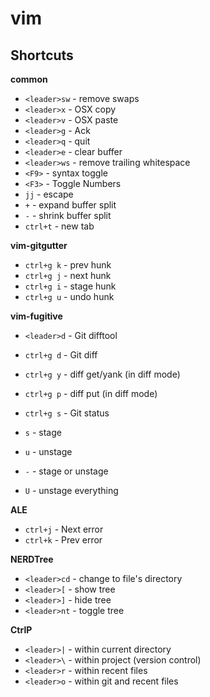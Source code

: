 # vim

## Shortcuts

**common**
* `<leader>sw` - remove swaps
* `<leader>x` - OSX copy
* `<leader>v` - OSX paste
* `<leader>g` - Ack
* `<leader>q` - quit
* `<leader>e` - clear buffer
* `<leader>ws` - remove trailing whitespace
* `<F9>` - syntax toggle
* `<F3>` - Toggle Numbers
* `jj` - escape
* `+` - expand buffer split
* `-` - shrink buffer split
* `ctrl+t` - new tab

**vim-gitgutter**
* `ctrl+g k` - prev hunk
* `ctrl+g j` - next hunk
* `ctrl+g i` - stage hunk
* `ctrl+g u` - undo hunk

**vim-fugitive**
* `<leader>d` - Git difftool
* `ctrl+g d` - Git diff
* `ctrl+g y` - diff get/yank (in diff mode)
* `ctrl+g p` - diff put (in diff mode)

* `ctrl+g s` - Git status
* `s` - stage
* `u` - unstage
* `-` - stage or unstage
* `U` - unstage everything

**ALE**
* `ctrl+j` - Next error
* `ctrl+k` - Prev error

**NERDTree**
* `<leader>cd` - change to file's directory
* `<leader>[` - show tree
* `<leader>]` - hide tree
* `<leader>nt` - toggle tree

**CtrlP**
* `<leader>|` - within current directory
* `<leader>\` - within project (version control)
* `<leader>r` - within recent files
* `<leader>o` - within git and recent files
